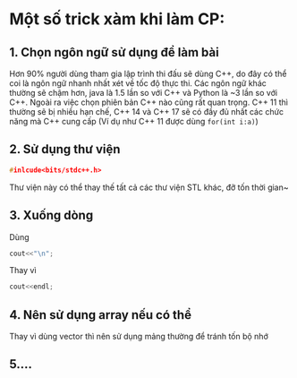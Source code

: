# Một số trick xàm khi làm CP:
## 1. Chọn ngôn ngữ sử dụng để làm bài
Hơn 90% người dùng tham gia lập trình thi đấu sẽ dùng C++, do đây có thể coi là ngôn ngữ nhanh nhất xét về tốc độ thực thi. Các ngôn ngữ khác thường sẽ chậm hơn, java là 1.5 lần so với C++ và Python là ~3 lần so với C++.
Ngoài ra việc chọn phiên bản C++ nào cũng rất quan trọng. C++ 11 thì thường sẽ bị nhiều hạn chế, C++ 14 và C++ 17 sẽ có đầy đủ nhất các chức năng mà C++ cung cấp (Ví dụ như C++ 11 được dùng  ```for(int i:a)```)

## 2. Sử dụng thư viện
```cpp
#inlcude<bits/stdc++.h>
```
Thư viện này có thể thay thế tất cả các thư viện STL khác, đỡ tốn thời gian~

## 3. Xuống dòng
Dùng
```cpp
cout<<"\n";
```
Thay vì
```cpp
cout<<endl;
```

## 4. Nên sử dụng array nếu có thể
Thay vì dùng vector thì nên sử dụng mảng thường để tránh tốn bộ nhớ

## 5....
